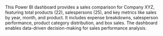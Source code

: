 This Power BI dashboard provides a sales comparison for Company XYZ, featuring total products (22), salespersons (25), and key metrics like sales by year, month, and product. It includes expense breakdowns, salesperson performance, product category distribution, and box sales. The dashboard enables data-driven decision-making for sales performance analysis.
